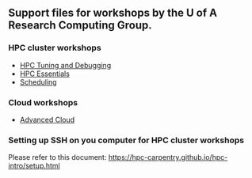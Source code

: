 ## Support files for workshops by the U of A Research Computing Group.

### HPC cluster workshops
* [HPC Tuning and Debugging](HPC-Tuning)
* [HPC Essentials](hpc-essentials)
* [Scheduling](scheduling)

### Cloud workshops
* [Advanced Cloud](cloud-bootcamp/Cloud_Advanced)

### Setting up SSH on you computer for HPC cluster workshops

Please refer to this document: <https://hpc-carpentry.github.io/hpc-intro/setup.html>
